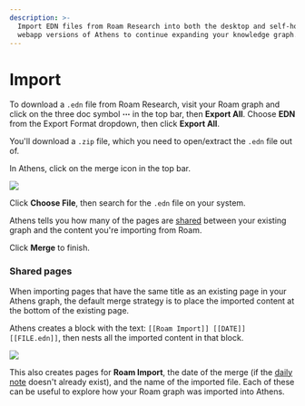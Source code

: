 ```yaml
---
description: >-
  Import EDN files from Roam Research into both the desktop and self-hosted
  webapp versions of Athens to continue expanding your knowledge graph.
---
```


# Import

To download a `.edn` file from Roam Research, visit your Roam graph and click on the three doc symbol **⋯** in the top bar, then **Export All**. Choose **EDN** from the Export Format dropdown, then click **Export All**.

You'll download a `.zip` file, which you need to open/extract the `.edn` file out of.

In Athens, click on the merge icon in the top bar.

![](../../../../.gitbook/assets/import.png)

Click **Choose File**, then search for the `.edn` file on your system.

Athens tells you how many of the pages are [shared](import.md#shared-pages) between your existing graph and the content you're importing from Roam.

Click **Merge** to finish.

### Shared pages

When importing pages that have the same title as an existing page in your Athens graph, the default merge strategy is to place the imported content at the bottom of the existing page.

Athens creates a block with the text: `[[Roam Import]] [[DATE]] [[FILE.edn]]`, then nests all the imported content in that block.

![](../../../../.gitbook/assets/import_shared.png)

This also creates pages for **Roam Import**, the date of the merge \(if the [daily note](daily-notes.md) doesn't already exist\), and the name of the imported file. Each of these can be useful to explore how your Roam graph was imported into Athens.

